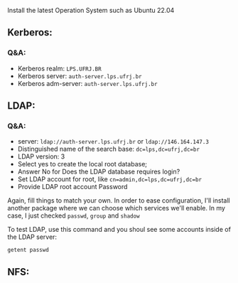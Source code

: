 

Install the latest Operation System such as Ubuntu 22.04




## Kerberos:

### Q&A:

* Kerberos realm: `LPS.UFRJ.BR`
* Kerberos server: `auth-server.lps.ufrj.br`
* Kerberos adm-server: `auth-server.lps.ufrj.br`

## LDAP:

### Q&A:

- server: `ldap://auth-server.lps.ufrj.br` or `ldap://146.164.147.3`
- Distinguished name of the search base: `dc=lps,dc=ufrj,dc=br`
- LDAP version: 3
- Select yes to create the local root database;
- Answer No for Does the LDAP database requires login?
- Set LDAP account for root, like `cn=admin,dc=lps,dc=ufrj,dc=br`
- Provide LDAP root account Password


Again, fill things to match your own. In order to ease configuration, I'll install another package where we can choose which services we'll enable. In my case, I just checked `passwd`, `group` and `shadow`

To test LDAP, use this command and you shoul see some accounts inside of the LDAP server:

```
getent passwd
```

## NFS:




